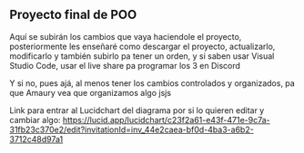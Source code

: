 ## Proyecto final de POO
Aquí se subirán los cambios que vaya haciendole el proyecto, posteriormente les enseñaré como descargar el proyecto, actualizarlo, modificarlo y también subirlo pa tener un orden, y si saben usar Visual Studio Code, usar el live share pa programar los 3 en Discord

Y si no, pues ajá, al menos tener los cambios controlados y organizados, pa que Amaury vea que organizamos algo jsjs

Link para entrar al Lucidchart del diagrama por si lo quieren editar y cambiar algo:
https://lucid.app/lucidchart/c23f2a61-e43f-471e-9c7a-31fb23c370e2/edit?invitationId=inv_44e2caea-bf0d-4ba3-a6b2-3712c48d97a1

##
